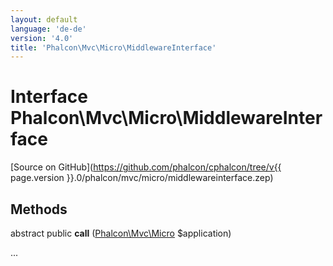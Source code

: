 ```yaml
---
layout: default
language: 'de-de'
version: '4.0'
title: 'Phalcon\Mvc\Micro\MiddlewareInterface'
---
```

# Interface **Phalcon\Mvc\Micro\MiddlewareInterface**

[Source on GitHub](https://github.com/phalcon/cphalcon/tree/v{{ page.version }}.0/phalcon/mvc/micro/middlewareinterface.zep)

## Methods

abstract public **call** ([Phalcon\Mvc\Micro](Phalcon_Mvc_Micro) $application)

...